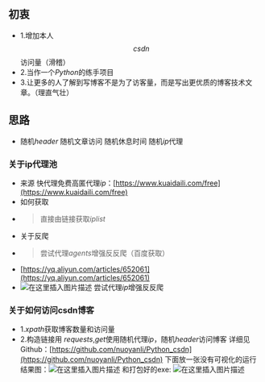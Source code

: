 ## 初衷
- 1.增加本人$$csdn$$访问量（滑稽）
- 2.当作一个$Python$的练手项目
- 3.让更多的人了解到写博客不是为了访客量，而是写出更优质的博客技术文章。（理直气壮）
## 思路 
- 随机$header$ 随机文章访问 随机休息时间 随机$ip$代理
### 关于ip代理池
- 来源
快代理免费高匿代理$ip$：[https://www.kuaidaili.com/free](https://www.kuaidaili.com/free)
- 如何获取
-  > 直接由链接获取$iplist$
- 关于反爬
- >尝试代理$agents$增强反反爬（百度获取）
- [https://yq.aliyun.com/articles/652061](https://yq.aliyun.com/articles/652061)
- ![在这里插入图片描述](https://img-blog.csdnimg.cn/20200205215316561.png?x-oss-process=image/watermark,type_ZmFuZ3poZW5naGVpdGk,shadow_10,text_aHR0cHM6Ly9ibG9nLmNzZG4ubmV0L251b3lhbmxp,size_16,color_FFFFFF,t_70)
尝试代理$ip$增强反反爬
### 关于如何访问csdn博客
- 1.$xpath$获取博客数量和访问量
- 2.构造链接用	$requests$,$get$使用随机代理$ip$，随机$header$访问博客
详细见Github：[https://github.com/nuoyanli/Python_csdn](https://github.com/nuoyanli/Python_csdn)
下面放一张没有可视化的运行结果图：![在这里插入图片描述](https://img-blog.csdnimg.cn/20200205215839738.png?x-oss-process=image/watermark,type_ZmFuZ3poZW5naGVpdGk,shadow_10,text_aHR0cHM6Ly9ibG9nLmNzZG4ubmV0L251b3lhbmxp,size_16,color_FFFFFF,t_70)
和打包好的exe:
![在这里插入图片描述](https://img-blog.csdnimg.cn/20200205215938412.png?x-oss-process=image/watermark,type_ZmFuZ3poZW5naGVpdGk,shadow_10,text_aHR0cHM6Ly9ibG9nLmNzZG4ubmV0L251b3lhbmxp,size_16,color_FFFFFF,t_70)
